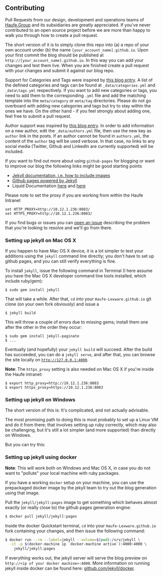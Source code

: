 ## Contributing

Pull Requests from our design, development and operations teams of [Haufe.Group](http://www.haufe-lexware.com) and its subsidiaries are greatly appreciated. If you've never contributed to an open source project before we are more than happy to walk you through how to create a pull request. 

The short version of it is to simply clone this repo into (a) a repo of your own account under (b) the name `[your_account_name].github.io`. Upon your first commit the blog should be published at `http://[your_account_name].github.io`. In this way you can add your changes and test them live. When you are finished create a pull request with your changes and submit it against our blog repo. 

Support for Categories and Tags were inspired by [this blog entry](http://www.minddust.com/post/tags-and-categories-on-github-pages/). A list of the defined categories and tags can be found at `_data/categories.yml` and `_data\tags.yml` respectively. If you want to add new categories or tags, you need to add them to the corresponding `.yml` file and add the matching template into the `meta/category` or `meta/tag` directories. Please do not go overboard with adding new categories and tags but try to stay within the ones we have. On the other hand - if you feel strongly about adding one, feel free to submit a pull request.

Author support was inspired by [this blog entry](https://blog.sorryapp.com/blogging-with-jekyll/2014/02/06/adding-authors-to-your-jekyll-site.html). In order to add information on a new author, edit the `_data/authors.yml` file, then use the new key as `author` link in the posts. If an author cannot be found in `authors.yml`, the content of the `author` tag will be used verbose. In that case, no links to any social media (Twitter, Github and LinkedIn are currently supported) will be included.

If you want to find out more about using `github-pages` for blogging or want to improve our blog the following links might be good starting points

* [Jekyll documentation, i.e. how to include images](http://jekyllrb.com/docs/posts/)
* [Github pages powered by Jekyll](https://github.com/jekyll/jekyll/wiki/sites)
* Liquid Documentation [here](https://docs.shopify.com/themes/liquid-documentation/basics) and [here](https://github.com/Shopify/liquid/wiki/Liquid-for-Designers)

Please note to set the proxy if you are working from within the Haufe Intranet

    set HTTP_PROXY=http://10.12.1.236:8083/
    set HTTPS_PROXY=http://10.12.1.236:8083/

If you find bugs or issues you can [open an issue](https://github.com/Haufe-Lexware/Haufe-Lexware.github.io/issues/new) describing the problem that you're looking to resolve and we'll go from there.

### Setting up jekyll on Mac OS X

If you happen to have Mac OS X device, it is a lot simpler to test your additions using the `jekyll` command line directly; you don't have to set up github pages, and you can still verify everything is fine.

To install `jekyll`, issue the following command in Terminal (I here assume you have the Mac OS X developer command line tools installed, which include ruby/gem):

```
$ sudo gem install jekyll
```

That will take a while. After that, `cd` into your `Haufe-Lexware.github.io` git clone (on your own fork obviously) and issue a 

```
$ jekyll build
```

This will throw a couple of errors due to missing gems; install them one after the other in the order they occur:

```
$ sudo gem install jekyll-paginate
$ ...
```

Eventually (and hopefully) your `jekyll build` will succeed. After the build has succeeded, you can do a `jekyll serve`, and after that, you can browse the site locally on [`http://127.0.0.1:4000`](http://127.0.0.1:4000).

**Note**: The `https_proxy` setting is also needed on Mac OS X if you're inside the Haufe intranet:

```
$ export http_proxy=http://10.12.1.236:8083
$ export https_proxy=https://10.12.1.236:8083
```

### Setting up jekyll on Windows

The short version of this is: It's complicated, and not actually advisable.

The most promising path to doing this is most probably to set up a Linux VM and do it from there; that involves setting up ruby correctly, which may also be challenging, but it's still a lot simpler (and more supported) than directly on Windows.

But you can try this:

### Setting up jekyll using docker

**Note**: This will work both on Windows and Mac OS X, in case you do not want to "pollute" your local machine with ruby packages.

If you have a working `docker` setup on your machine, you can use the prepackaged docker image by the jekyll team to try out the blog generation using that image.

Pull the `jekyll/jekyll:pages` image to get something which behaves almost exactly (or really close to) the github pages generation engine:

```sh
$ docker pull jekyll/jekyll:pages
```

Inside the docker Quickstart terminal, `cd` into your `Haufe-Lexware.github.io` fork containing your changes, and then issue the following command:

```sh
$ docker run --rm --label=jekyll --volume=$(pwd):/srv/jekyll \
  -it -p $(docker-machine ip `docker-machine active`):4000:4000 \
    jekyll/jekyll:pages
```

If everything works out, the jekyll server will serve the blog preview on `http://<ip of your docker machine>:4000`. More information on running jekyll inside docker can be found here: [github.com/jekyll/docker](https://github.com/jekyll/docker).
